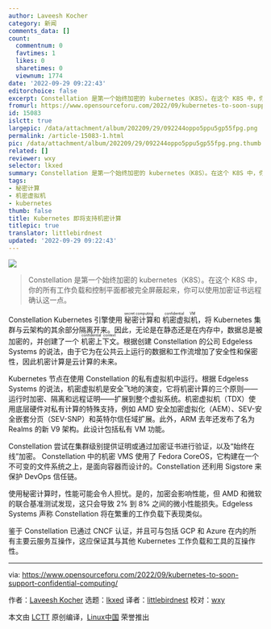 ```yaml
---
author: Laveesh Kocher
category: 新闻
comments_data: []
count:
  commentnum: 0
  favtimes: 1
  likes: 0
  sharetimes: 0
  viewnum: 1774
date: '2022-09-29 09:22:43'
editorchoice: false
excerpt: Constellation 是第一个始终加密的 kubernetes（K8S）。在这个 K8S 中，你的所有工作负载和控制平面都被完全屏蔽起来，你可以使用加密证书远程确认这一点。
fromurl: https://www.opensourceforu.com/2022/09/kubernetes-to-soon-support-confidential-computing/
id: 15083
islctt: true
largepic: /data/attachment/album/202209/29/092244oppo5ppu5gp55fpg.png
permalink: /article-15083-1.html
pic: /data/attachment/album/202209/29/092244oppo5ppu5gp55fpg.png.thumb.jpg
related: []
reviewer: wxy
selector: lkxed
summary: Constellation 是第一个始终加密的 kubernetes（K8S）。在这个 K8S 中，你的所有工作负载和控制平面都被完全屏蔽起来，你可以使用加密证书远程确认这一点。
tags:
- 秘密计算
- 机密虚拟机
- kubernetes
thumb: false
title: Kubernetes 即将支持机密计算
titlepic: true
translator: littlebirdnest
updated: '2022-09-29 09:22:43'
---
```


![](/data/attachment/album/202209/29/092244oppo5ppu5gp55fpg.png)



> 
> Constellation 是第一个始终加密的 kubernetes（K8S）。在这个 K8S 中，你的所有工作负载和控制平面都被完全屏蔽起来，你可以使用加密证书远程确认这一点。
> 
> 
> 


Constellation Kubernetes 引擎使用 <ruby> 秘密计算 <rt>  secret computing </rt></ruby> 和 <ruby> 机密虚拟机 <rt>  confidential VM </rt></ruby>，将 Kubernetes 集群与云架构的其余部分隔离开来。因此，无论是在静态还是在内存中，数据总是被加密的，并创建了一个 <ruby> 机密上下文 <rt>  confidential context </rt></ruby>。根据创建 Constellation 的公司 Edgeless Systems 的说法，由于它为在公共云上运行的数据和工作流增加了安全性和保密性，因此机密计算是云计算的未来。


Kubernetes 节点在使用 Constellation 的私有虚拟机中运行。根据 Edgeless Systems 的说法，机密虚拟机是安全飞地的演变，它将机密计算的三个原则——运行时加密、隔离和远程证明——扩展到整个虚拟系统。机密虚拟机（TDX）使用底层硬件对私有计算的特殊支持，例如 AMD 安全加密虚拟化（AEM）、SEV-安全嵌套分页（SEV-SNP）和英特尔信任域扩展。此外，ARM 去年还发布了名为 Realms 的新 V9 架构。此设计包括私有 VM 功能。


Constellation 尝试在集群级别提供证明或通过加密证书进行验证，以及“始终在线”加密。 Constellation 中的机密 VMS 使用了 Fedora CoreOS，它构建在一个不可变的文件系统之上，是面向容器而设计的。Constellation 还利用 Sigstore 来保护 DevOps 信任链。


使用秘密计算时，性能可能会令人担忧。是的，加密会影响性能，但 AMD 和微软的联合基准测试发现，这只会导致 2% 到 8% 之间的微小性能损失。Edgeless Systems 声称 Constellation 将在繁重的工作负载下表现类似。


鉴于 Constellation 已通过 CNCF 认证，并且可与包括 GCP 和 Azure 在内的所有主要云服务互操作，这应保证其与其他 Kubernetes 工作负载和工具的互操作性。




---


via: <https://www.opensourceforu.com/2022/09/kubernetes-to-soon-support-confidential-computing/>


作者：[Laveesh Kocher](https://www.opensourceforu.com/author/laveesh-kocher/) 选题：[lkxed](https://github.com/lkxed) 译者：[littlebirdnest](https://github.com/littlebirdnest) 校对：[wxy](https://github.com/wxy)


本文由 [LCTT](https://github.com/LCTT/TranslateProject) 原创编译，[Linux中国](https://linux.cn/) 荣誉推出